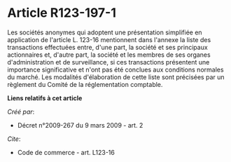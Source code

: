 # Article R123-197-1

Les sociétés anonymes qui adoptent une présentation simplifiée en application de l'article L. 123-16 mentionnent dans
l'annexe la liste des transactions effectuées entre, d'une part, la société et ses principaux actionnaires et, d'autre part,
la société et les membres de ses organes d'administration et de surveillance, si ces transactions présentent une importance
significative et n'ont pas été conclues aux conditions normales du marché. Les modalités d'élaboration de cette liste sont
précisées par un règlement du Comité de la réglementation comptable.

**Liens relatifs à cet article**

_Créé par_:

  - Décret n°2009-267 du 9 mars 2009 - art. 2

_Cite_:

  - Code de commerce - art. L123-16
